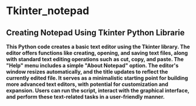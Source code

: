 # Tkinter_notepad
<h2>Creating Notepad Using Tkinter Python Librarie</h2> 


<b>This Python code creates a basic text editor using the Tkinter library. The editor offers functions like creating, opening, and saving text files, along with standard text editing operations such as cut, copy, and paste. The "Help" menu includes a simple "About Notepad" option. The editor's window resizes automatically, and the title updates to reflect the currently edited file. It serves as a minimalistic starting point for building more advanced text editors, with potential for customization and expansion. Users can run the script, interact with the graphical interface, and perform these text-related tasks in a user-friendly manner.</b>
